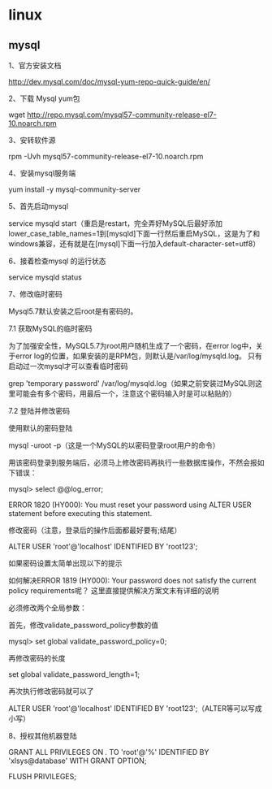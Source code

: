 # linux


## mysql

1、官方安装文档

http://dev.mysql.com/doc/mysql-yum-repo-quick-guide/en/


2、下载 Mysql yum包

wget http://repo.mysql.com/mysql57-community-release-el7-10.noarch.rpm


3、安转软件源

rpm -Uvh mysql57-community-release-el7-10.noarch.rpm


4、安装mysql服务端

yum install  -y  mysql-community-server


5、首先启动mysql

service mysqld start（重启是restart，完全弄好MySQL后最好添加lower_case_table_names=1到[mysqld]下面一行然后重启MySQL，这是为了和windows兼容，还有就是在[mysql]下面一行加入default-character-set=utf8）


6、接着检查mysql 的运行状态

service mysqld status


7、修改临时密码

Mysql5.7默认安装之后root是有密码的。


7.1 获取MySQL的临时密码

为了加强安全性，MySQL5.7为root用户随机生成了一个密码，在error log中，关于error log的位置，如果安装的是RPM包，则默认是/var/log/mysqld.log。
只有启动过一次mysql才可以查看临时密码

grep 'temporary password' /var/log/mysqld.log（如果之前安装过MySQL则这里可能会有多个密码，用最后一个，注意这个密码输入时是可以粘贴的）


7.2 登陆并修改密码

使用默认的密码登陆

mysql -uroot -p（这是一个MySQL的以密码登录root用户的命令）

用该密码登录到服务端后，必须马上修改密码再执行一些数据库操作，不然会报如下错误：

mysql> select @@log_error;

ERROR 1820 (HY000): You must reset your password using ALTER USER statement before executing this statement.

修改密码（注意，登录后的操作后面都最好要有;结尾）

ALTER USER 'root'@'localhost' IDENTIFIED BY 'root123';

如果密码设置太简单出现以下的提示

如何解决ERROR 1819 (HY000): Your password does not satisfy the current policy requirements呢？ 这里直接提供解决方案文末有详细的说明

必须修改两个全局参数：

首先，修改validate_password_policy参数的值

mysql> set global validate_password_policy=0;

再修改密码的长度

set global validate_password_length=1;

再次执行修改密码就可以了

ALTER USER 'root'@'localhost' IDENTIFIED BY 'root123';（ALTER等可以写成小写）

8、授权其他机器登陆

 GRANT ALL PRIVILEGES ON *.* TO 'root'@'%' IDENTIFIED BY 'xlsys@database' WITH GRANT OPTION;

FLUSH  PRIVILEGES;


